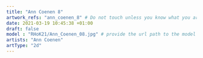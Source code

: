 ```yaml
---
title: "Ann Coenen 8"
artwork_refs: "ann_coenen_8" # Do not touch unless you know what you are doing
date: 2021-03-19 10:45:38 +01:00
draft: false
model : "RHoK21/Ann_Coenen_08.jpg" # provide the url path to the model
artists: "Ann Coenen"
artType: "2d"
---
```

